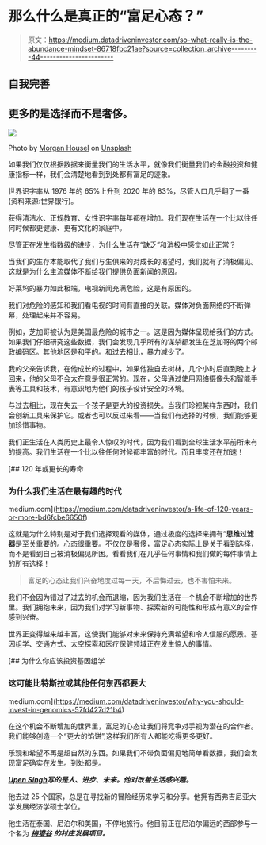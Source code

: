 # 那么什么是真正的“富足心态？”

> 原文：<https://medium.datadriveninvestor.com/so-what-really-is-the-abundance-mindset-86718fbc21ae?source=collection_archive---------44----------------------->

## 自我完善

## 更多的是选择而不是奢侈。

![](img/7755e6c347877fa7304db270faa082ed.png)

Photo by [Morgan Housel](https://unsplash.com/@morganhousel?utm_source=medium&utm_medium=referral) on [Unsplash](https://unsplash.com?utm_source=medium&utm_medium=referral)

如果我们仅仅根据数据来衡量我们的生活水平，就像我们衡量我们的金融投资和健康指标一样，我们会清楚地看到到处都有富足的迹象。

世界识字率从 1976 年的 65%上升到 2020 年的 83%，尽管人口几乎翻了一番(资料来源:世界银行)。

获得清洁水、正规教育、女性识字率每年都在增加。我们现在生活在一个比以往任何时候都更健康、更有文化的家庭中。

尽管正在发生指数级的进步，为什么生活在“缺乏”和消极中感觉如此正常？

当我们的生存本能取代了我们与生俱来的对成长的渴望时，我们就有了消极偏见。这就是为什么主流媒体不断给我们提供负面新闻的原因。

好莱坞的暴力如此极端，电视新闻充满危险，这是有原因的。

我们对危险的感知和我们看电视的时间有直接的关联。媒体对负面网络的不断弹幕，处理起来并不容易。

例如，芝加哥被认为是美国最危险的城市之一。这是因为媒体呈现给我们的方式。如果我们仔细研究这些数据，我们会发现几乎所有的谋杀都发生在芝加哥的两个邮政编码区。其他地区是和平的。和过去相比，暴力减少了。

我的父亲告诉我，在他成长的过程中，如果他独自去树林，几个小时后直到晚上才回来，他的父母不会太在意是很正常的。现在，父母通过使用网络摄像头和智能手表等工具和技术，有意识地为他们的孩子设计安全的环境。

与过去相比，现在失去一个孩子是更大的投资损失。当我们珍视某样东西时，我们会创新工具来保护它。或者也可以反过来看——当我们有选择的时候，我们能够更加珍惜事物。

我们正生活在人类历史上最令人惊叹的时代，因为我们看到全球生活水平前所未有的提高。我们生活在一个比以往任何时候都丰富的时代。而且丰度还在加速！

[](https://medium.com/datadriveninvestor/a-life-of-120-years-or-more-bd6fcbe6650f) [## 120 年或更长的寿命

### 为什么我们生活在最有趣的时代

medium.com](https://medium.com/datadriveninvestor/a-life-of-120-years-or-more-bd6fcbe6650f) 

这就是为什么特别是对于我们选择观看的媒体，通过极度的选择来拥有“**思维过滤器**是至关重要的。心态很重要。不仅仅是奢侈，富足心态实际上是关于看到选择，而不是看到自己被消极偏见所困。看看我们在几乎任何事情和我们做的每件事情上的所有选择！

> 富足的心态让我们兴奋地度过每一天，不后悔过去，也不害怕未来。

我们不会因为错过了过去的机会而退缩，因为我们生活在一个机会不断增加的世界里。我们拥抱未来，因为我们对学习新事物、探索新的可能性和形成有意义的合作感到兴奋。

世界正变得越来越丰富，这使我们能够对未来保持充满希望和令人信服的愿景。基因组学、交通方式、太空探索和医疗保健领域正在发生惊人的事情。

[](https://medium.com/datadriveninvestor/why-you-should-invest-in-genomics-57fd427d21b4) [## 为什么你应该投资基因组学

### 这可能比特斯拉或其他任何东西都要大

medium.com](https://medium.com/datadriveninvestor/why-you-should-invest-in-genomics-57fd427d21b4) 

在这个机会不断增加的世界里，富足的心态让我们将竞争对手视为潜在的合作者。我们能够创造一个“更大的馅饼”,这样我们所有人都能吃得更多更好。

乐观和希望不再是超自然的东西。如果我们不带负面偏见地简单看数据，我们会发现富足确实在发生。到处都是。

[***Upen Singh***](https://medium.com/about-me-stories/about-me-upen-singh-4d16999f650c)***写的是人、进步、未来。他对改善生活感兴趣。***

他去过 25 个国家，总是在寻找新的冒险经历来学习和分享。他拥有西弗吉尼亚大学发展经济学硕士学位。

他生活在泰国、尼泊尔和美国，不停地旅行。他目前正在尼泊尔偏远的西部参与一个名为 [***梅塔谷***](http://www.mettavalley.org/) ***的村庄发展项目。***